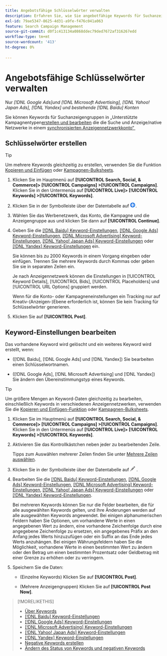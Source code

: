 ```yaml
---
title: Angebotsfähige Schlüsselwörter verwalten
description: Erfahren Sie, wie Sie angebotfähige Keywords für Suchanzeigen-Gruppen erstellen und verwalten.
exl-id: 79ae5347-8625-4d31-a9fe-f476c041a063
feature: Search Campaign Management
source-git-commit: d0f1c413134a0868ddec79ded7672af316267edd
workflow-type: tm+mt
source-wordcount: '413'
ht-degree: 0%

---
```


# Angebotsfähige Schlüsselwörter verwalten

Nur *[!DNL Google Ads]und [!DNL Microsoft Advertising], [!DNL Yahoo! Japan Ads], [!DNL Yandex] und bestehende [!DNL Baidu] Konten*

Sie können Keywords für Suchanzeigengruppen in „Unterstützte Kampagnentypen[&#x200B; erstellen und bearbeiten](/help/search-social-commerce/introduction/supported-inventory.md) die die Suche und Anzeige/native Netzwerke in einem [synchronisierten Anzeigennetzwerkkonto“ &#x200B;](/help/search-social-commerce/campaign-management/accounts/ad-network-account-about.md)

## Schlüsselwörter erstellen

>[!TIP]
>
>Um mehrere Keywords gleichzeitig zu erstellen, verwenden Sie die Funktion [Kopieren und Einfügen](/help/search-social-commerce/campaign-management/campaigns/copy-paste.md) oder [Kampagnen-Bulksheets](/help/search-social-commerce/campaign-management/bulksheets/bulksheet-about.md).

1. Klicken Sie im Hauptmenü auf **[!UICONTROL Search, Social, & Commerce]> [!UICONTROL Campaigns] >[!UICONTROL Campaigns]**. Klicken Sie in den Untermenüs auf **[!UICONTROL Live]> [!UICONTROL Keywords] >[!UICONTROL Keywords]**.

1. Klicken Sie in der Symbolleiste über der Datentabelle auf ![Erstellen](/help/search-social-commerce/assets/add.png "Erstellen").

1. Wählen Sie das Werbenetzwerk, das Konto, die Kampagne und die Anzeigengruppe aus und klicken Sie dann auf **[!UICONTROL Continue]**.

1. Geben Sie die [[!DNL Baidu] Keyword-Einstellungen](keyword-settings-baidu.md), [[!DNL Google Ads] Keyword-Einstellungen](keyword-settings-google.md), [[!DNL Microsoft Advertising] Keyword-Einstellungen](keyword-settings-microsoft.md), [[!DNL Yahoo! Japan Ads] Keyword-Einstellungen](keyword-settings-yahoo-japan.md) oder [[!DNL Yandex] Keyword-Einstellungen](keyword-settings-yandex.md) ein.

   Sie können bis zu 2000 Keywords in einem Vorgang eingeben oder einfügen. Trennen Sie mehrere Keywords durch Kommas oder geben Sie sie in separaten Zeilen ein.

   Je nach Anzeigennetzwerk können die Einstellungen in [!UICONTROL Keyword Details], [!UICONTROL Bids], [!UICONTROL Placeholders] und [!UICONTROL URL Options] gruppiert werden.

   Wenn für die Konto- oder Kampagneneinstellungen ein Tracking nur auf Kreativ-(Anzeigen-)Ebene erforderlich ist, können Sie kein Tracking für Schlüsselwörter generieren.

1. Klicken Sie auf **[!UICONTROL Post]**.

## Keyword-Einstellungen bearbeiten

Das vorhandene Keyword wird gelöscht und ein weiteres Keyword wird erstellt, wenn:

* ([!DNL Baidu], [!DNL Google Ads] und [!DNL Yandex]) Sie bearbeiten einen Schlüsselwortnamen.

* ([!DNL Google Ads], [!DNL Microsoft Advertising] und [!DNL Yandex]) Sie ändern den Übereinstimmungstyp eines Keywords.

>[!TIP]
>
>Um größere Mengen an Keyword-Daten gleichzeitig zu bearbeiten, einschließlich Keywords in verschiedenen Anzeigennetzwerken, verwenden Sie die [Kopieren und Einfügen-Funktion](/help/search-social-commerce/campaign-management/campaigns/copy-paste.md) oder [Kampagnen-Bulksheets](/help/search-social-commerce/campaign-management/bulksheets/bulksheet-about.md).

1. Klicken Sie im Hauptmenü auf **[!UICONTROL Search, Social, & Commerce]> [!UICONTROL Campaigns] >[!UICONTROL Campaigns]**. Klicken Sie in den Untermenüs auf **[!UICONTROL Live]> [!UICONTROL Keywords] >[!UICONTROL Keywords]**.

1. Aktivieren Sie das Kontrollkästchen neben jeder zu bearbeitenden Zeile.

   Tipps zum Auswählen mehrerer Zeilen finden Sie unter [Mehrere Zeilen auswählen](/help/search-social-commerce/common-tasks/navigation-editing-selection/multiple-rows-select.md).

1. Klicken Sie in der Symbolleiste über der Datentabelle auf ![Bearbeiten](/help/search-social-commerce/assets/edit.png "Bearbeiten") .

1. Bearbeiten Sie die [[!DNL Baidu] Keyword-Einstellungen](keyword-settings-baidu.md), [[!DNL Google Ads] Keyword-Einstellungen](keyword-settings-google.md), [[!DNL Microsoft Advertising] Keyword-Einstellungen](keyword-settings-microsoft.md), [[!DNL Yahoo! Japan Ads] Keyword-Einstellungen](keyword-settings-yahoo-japan.md) oder [[!DNL Yandex] Keyword-Einstellungen](keyword-settings-yandex.md).

   Bei mehreren Keywords können Sie nur die Felder bearbeiten, die für alle ausgewählten Keywords gelten, und Ihre Änderungen werden auf alle ausgewählten Keywords angewendet. Bei einigen alphanumerischen Feldern haben Sie Optionen, um vorhandene Werte in einen angegebenen Wert zu ändern, eine vorhandene Zeichenfolge durch eine angegebene Zeichenfolge zu ersetzen, ein angegebenes Präfix an den Anfang jedes Werts hinzuzufügen oder ein Suffix an das Ende jedes Werts anzuhängen. Bei einigen Währungsfeldern haben Sie die Möglichkeit, vorhandene Werte in einen bestimmten Wert zu ändern oder den Betrag um einen bestimmten Prozentsatz oder Geldbetrag mit einer Grenze zu erhöhen oder zu verringern.

1. Speichern Sie die Daten:

   * (Einzelne Keywords) Klicken Sie auf **[!UICONTROL Post]**.

   * (Mehrere Anzeigengruppen) Klicken Sie auf **[!UICONTROL Post Now]**.

>[!MORELIKETHIS]
>
>* [Über Keywords](keyword-about.md)
>* [[!DNL Baidu] Keyword-Einstellungen](keyword-settings-baidu.md)
>* [[!DNL Google Ads] Keyword-Einstellungen](keyword-settings-google.md)
>* [[!DNL Microsoft Advertising] Keyword-Einstellungen](keyword-settings-microsoft.md)
>* [[!DNL Yahoo! Japan Ads] Keyword-Einstellungen](keyword-settings-yahoo-japan.md)
>* [[!DNL Yandex] Keyword-Einstellungen](keyword-settings-yandex.md)
>* [Negative Keywords erstellen](/help/search-social-commerce/campaign-management/campaigns/keyword-negative-create.md)
>* [Ändern des Status von Keywords und negativen Keywords](keyword-status-edit.md)
